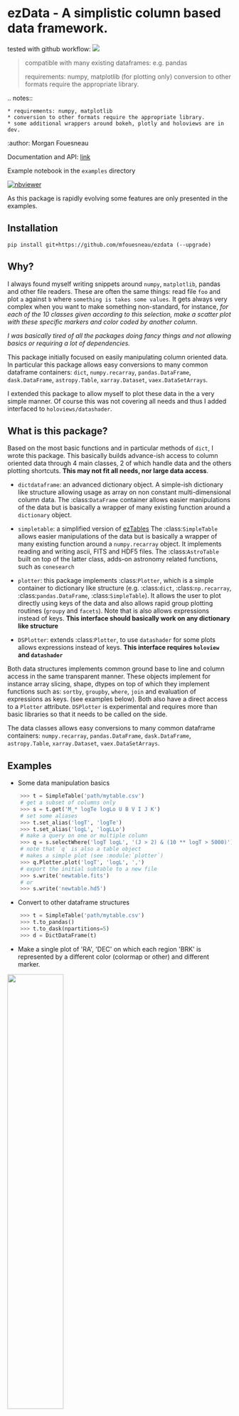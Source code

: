 # ezData - A simplistic column based data framework. 

tested with github workflow: ![](https://github.com/mfouesneau/ezdata/workflows/Python%20package/badge.svg)
>
> compatible with many existing dataframes: e.g. pandas 
>
> requirements: numpy, matplotlib (for plotting only)
>                conversion to other formats require the appropriate library.

.. notes::

    * requirements: numpy, matplotlib
    * conversion to other formats require the appropriate library.
    * some additional wrappers around bokeh, plotly and holoviews are in dev.

:author: Morgan Fouesneau

Documentation and API: [link](http://mfouesneau.github.io/docs/ezdata/)

Example notebook in the `examples` directory

[![nbviewer](https://img.shields.io/badge/render%20on-nbviewer-orange.svg)](https://nbviewer.jupyter.org/github/mfouesneau/ezdata/blob/master/examples/examples.ipynb)

As this package is rapidly evolving some features are only presented in the examples.

## Installation

```
pip install git+https://github.com/mfouesneau/ezdata (--upgrade)
```

## Why?

I always found myself writing snippets around `numpy`, `matplotlib`, pandas and
other file readers. These are often the same things: read file `foo` and plot
`a` against `b` where `something is takes some values`. 
It gets always very complex when you want to make something non-standard, for
instance, _for each of the 10 classes given according to this selection, make a
scatter plot with these specific markers and color coded by another column_.

_I was basically tired of all the packages doing fancy things and not allowing
basics or requiring a lot of dependencies._

This package initially focused on easily manipulating column oriented data.
In particular this package allows easy conversions to many common dataframe
containers: `dict`, `numpy.recarray`, `pandas.DataFrame`, `dask.DataFrame`,
`astropy.Table`, `xarray.Dataset`, `vaex.DataSetArrays`.

I extended this package to allow myself to plot these data in the a very simple 
manner. Of course this was not covering all needs and thus I added interfaced to
`holoviews/datashader`.

## What is this package?

Based on the most basic functions and in particular methods of `dict`, I wrote
this package. This basically builds advance-ish access to column oriented data
through 4 main classes, 2 of which handle data and the others plotting shortcuts. 
**This may not fit all needs, nor large data access**.

* `dictdataframe`: an advanced dictionary object.
	A simple-ish dictionary like structure allowing usage as array on non
	constant multi-dimensional column data.  The :class:`DataFrame`
	container allows easier manipulations of the data but is basically a
	wrapper of many existing function around a `dictionary` object.

* `simpletable`: a simplified version of [ezTables](https://github.com/mfouesneau/eztables)
	The :class:`SimpleTable` allows easier manipulations of the data
	but is basically a wrapper of many existing function around a `numpy.recarray` object.
	It implements reading and writing ascii, FITS and HDF5 files.
	The :class:`AstroTable` built on top of the latter class, adds-on
	astronomy related functions, such as `conesearch`

* `plotter`: this package implements :class:`Plotter`, which is a simple
  container to dictionary like structure (e.g. :class:`dict`,
  :class:`np.recarray`, :class:`pandas.DataFrame`, :class:`SimpleTable`). 
  It allows the user to plot directly using keys of the data and also allows
  rapid group plotting routines (`groupy` and `facets`). Note that is also
  allows expressions instead of keys.  **This interface should basically work on
  any dictionary like structure**
  
* `DSPlotter`:  extends :class:`Plotter`, to use `datashader` for some plots
  allows expressions instead of keys.  **This interface requires `holoview` and `datashader`**

Both data structures implements common ground base to line and column access in
the same transparent manner.  These objects implement for instance array
slicing, shape, dtypes on top of which they implement functions such as:
`sortby`, `groupby`, `where`, `join` and evaluation of expressions as keys. (see
examples below). Both also have a direct access to a `Plotter` attribute. 
`DSPlotter` is experimental and requires more than basic libraries so that it 
needs to be called on the side.

The data classes allows easy conversions to many common dataframe
containers: `numpy.recarray`, `pandas.DataFrame`, `dask.DataFrame`,
`astropy.Table`, `xarray.Dataset`, `vaex.DataSetArrays`.

## Examples

* Some data manipulation basics

```python
    >>> t = SimpleTable('path/mytable.csv')
    # get a subset of columns only
    >>> s = t.get('M_* logTe logLo U B V I J K')
    # set some aliases
    >>> t.set_alias('logT', 'logTe')
    >>> t.set_alias('logL', 'logLLo')
    # make a query on one or multiple column
    >>> q = s.selectWhere('logT logL', '(J > 2) & (10 ** logT > 5000)')
    # note that `q` is also a table object
    # makes a simple plot (see :module:`plotter`)
    >>> q.Plotter.plot('logT', 'logL', ',')
    # export the initial subtable to a new file
    >>> s.write('newtable.fits')
    # or 
    >>> s.write('newtable.hd5')
```

* Convert to other dataframe structures

```python
    >>> t = SimpleTable('path/mytable.csv')
    >>> t.to_pandas()
    >>> t.to_dask(npartitions=5)
    >>> d = DictDataFrame(t)
```

* Make a single plot of 'RA', 'DEC' on which each region 'BRK' is represented by
  a different color (colormap or other) and different marker.

<img src="http://mfouesneau.github.io/docs/ezdata/ex1.png" width="50%">

```python

    >>> p = t.Plotter.groupby('BRK', markers='<^>v.oxs', colors='parula')
    >>> p.plot('CRA', 'CDEC', 'o')
    >>> import pylab as plt
    >>> plt.legend(loc='best', numpoints=1)
    >>> plt.xlim(plt.xlim()[::-1])
    >>> plt.xlabel('RA')
    >>> plt.ylabel('DEC')
```

* make a more complex plot: plot the histogram distribution of 'AV' per region
  given by 'BRK', with given color scheme per region value and individual plots
  with shared axis

<img src="http://mfouesneau.github.io/docs/ezdata/ex2.png" width="50%">

```python

    >>> t.Plotter.groupby('BRK', facet=True, \
            colors=plt.cm.parula, sharex=True, \
	    sharey=True).hist('AV', 
	    bins=np.linspace(t.AV.min(), 
	    t.AV.max(), 20), normed=True)
    >>> for ax in plt.gcf().axes[-3:]: ax.set_xlabel('AV')
```
